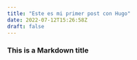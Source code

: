```yaml
---
title: "Este es mi primer post con Hugo"
date: 2022-07-12T15:26:58Z
draft: false
---
```


### This is a Markdown title

